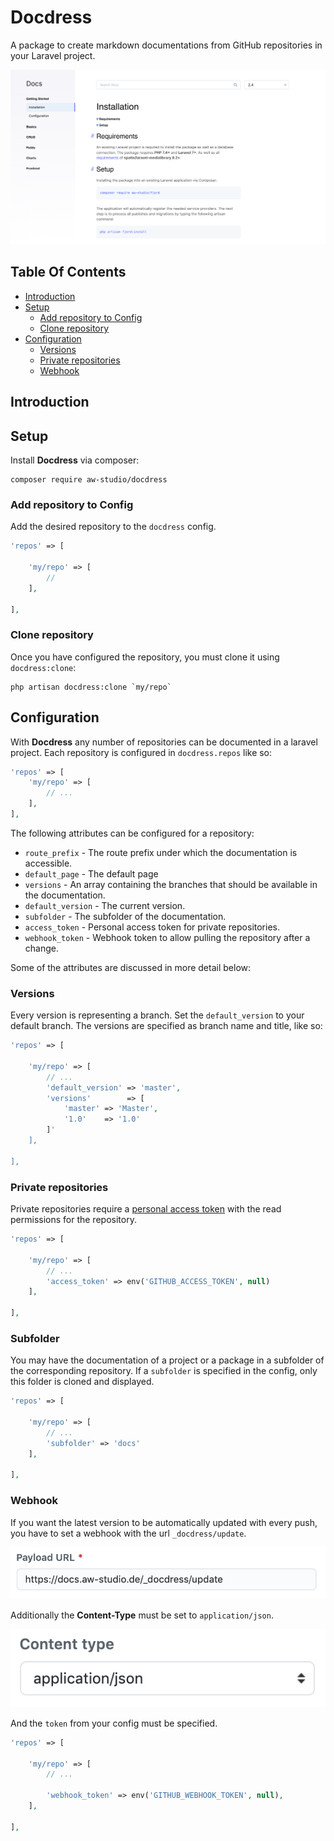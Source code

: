 # Docdress

A package to create markdown documentations from GitHub repositories in your
Laravel project.

![Docdress](screen.png 'Docdress')

## Table Of Contents

-   [Introduction](#introduction)
-   [Setup](#setup)
    -   [Add repository to Config](#add-repository-to-config)
    -   [Clone repository](#clone-repository)
-   [Configuration](#configuration)
    -   [Versions](#versions)
    -   [Private repositories](#private-repositories)
    -   [Webhook](#webhook)

<a name="introduction"></a>

## Introduction

<a name="setup"></a>

## Setup

Install **Docdress** via composer:

```shell
composer require aw-studio/docdress
```

<a name="add-repository-to-config"></a>

### Add repository to Config

Add the desired repository to the `docdress` config.

```php
'repos' => [

    'my/repo' => [
        //
    ],

],
```

<a name="clone-repository"></a>

### Clone repository

Once you have configured the repository, you must clone it using
`docdress:clone`:

```shell
php artisan docdress:clone `my/repo`
```

<a name="configuration"></a>

## Configuration

With **Docdress** any number of repositories can be documented in a laravel
project. Each repository is configured in `docdress.repos` like so:

```php
'repos' => [
    'my/repo' => [
        // ...
    ],
],
```

The following attributes can be configured for a repository:

-   `route_prefix` - The route prefix under which the documentation is
    accessible.
-   `default_page` - The default page
-   `versions` - An array containing the branches that should be available in
    the documentation.
-   `default_version` - The current version.
-   `subfolder` - The subfolder of the documentation.
-   `access_token` - Personal access token for private repositories.
-   `webhook_token` - Webhook token to allow pulling the repository after a
    change.

Some of the attributes are discussed in more detail below:

<a name="versions"></a>

### Versions

Every version is representing a branch. Set the `default_version` to your
default branch. The versions are specified as branch name and title, like so:

```php
'repos' => [

    'my/repo' => [
        // ...
        'default_version' => 'master',
        'versions'        => [
            'master' => 'Master',
            '1.0'    => '1.0'
        ]'
    ],

],
```

<a name="private-repositories"></a>

### Private repositories

Private repositories require a
[personal access token](https://github.com/settings/tokens) with the read
permissions for the repository.

```php
'repos' => [

    'my/repo' => [
        // ...
        'access_token' => env('GITHUB_ACCESS_TOKEN', null)
    ],

],
```

<a name="subfolder"></a>

### Subfolder

You may have the documentation of a project or a package in a subfolder of the
corresponding repository. If a `subfolder` is specified in the config, only this
folder is cloned and displayed.

```php
'repos' => [

    'my/repo' => [
        // ...
        'subfolder' => 'docs'
    ],

],
```

<a name="webhook"></a>

### Webhook

If you want the latest version to be automatically updated with every push, you
have to set a webhook with the url `_docdress/update`.

![webhook-url](webhook-url.png 'Webhook Url')

Additionally the **Content-Type** must be set to `application/json`.

![webhook-content-type](webhook-content-type.png 'Webhook Content Type')

And the `token` from your config must be specified.

```php
'repos' => [

    'my/repo' => [
        // ...

        'webhook_token' => env('GITHUB_WEBHOOK_TOKEN', null),
    ],

],
```
